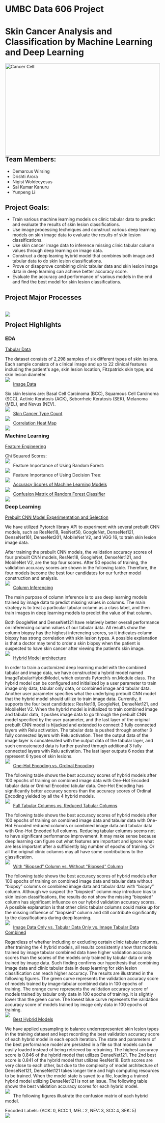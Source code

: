 # UMBC Data 606 Project
# Skin Cancer Analysis and Classification by Machine Learning and Deep Learning

<img src="figures/logo.jpg" alt="Cancer Cell" style="float: left; margin-right: 10px; width:100%; height: 300px; "  />

## Team Members: 

- Demarcus Wirsing
- Drishti Arora
- Nigist Woldeeyesus
- Sai Kumar Kanuru
- Yunpeng Li

## Project Goals:

- Train various machine learning models on clinic tabular data to predict and evaluate the results of skin lesion classifications.
- Use image processing techniques and construct various deep learning models on skin image data to evaluate the results of skin lesion classifications.
- Use skin cancer image data to inference missing clinic tabular column values through deep learning on image data. 
- Construct a deep leaning hybrid model that combines both image and tabular data to do skin lesion classifications.
- Prove or disapprove combining clinic tabular data and skin lesion image data in deep learning can achieve better accuracy score.
- Evaluate the accuracy and performance of various models in the end and find the best model for skin lesion classifications.


## Project Major Processes
<br><img src="figures/major_processes.jpg" style="float: left; margin-right: 10px;"/>

## Project Highlights

### EDA

<ins>Tabular Data</ins>
<p>The dataset consists of 2,298 samples of six different types of skin lesions. Each sample consists of a clinical image and up to 22 clinical features including the patient's age, skin lesion location, Fitzpatrick skin type, and skin lesion diameter. 
<br><img src="figures/tabular.jpg" style="float: left; margin-right: 10px;"/>

<ins>Image Data</ins>
<p>Six skin lesions are: Basal Cell Carcinoma (BCC), Squamous Cell Carcinoma (SCC), Actinic Keratosis (ACK), Seborrheic Keratosis (SEK), Melanoma (MEL), and Nevus (NEV). 
<br><img src="figures/cancer_types.jpg" style="float: left; margin-right: 10px;"/>

<ins>Skin Cancer Type Count</ins>
<br><img src="figures/cancer_type_bar_chart.jpg" style="float: left; margin-right: 10px;"/>
  
<ins>Correlation Heat Map</ins>
<br><img src="figures/correlation_heatmap.jpg" style="float: left; margin-right: 10px;"/>
  
### Machine Learning

<ins>Feature Engineering</ins>
  
<P>Chi Squared Scores:
<br><img src="figures/chi_square_scores.jpg" style="float: left; margin-right: 10px;"/>
  
<P>Feature Importance of Using Random Forest:
<br><img src="figures/rf_feature_importance.jpg" style="float: left; margin-right: 10px;"/>
  
<P>Feature Importance of Using Decision Tree:
<br><img src="figures/dt_feature_importance.jpg" style="float: left; margin-right: 10px;"/>
  
<ins>Accuracy Scores of Machine Learning Models</ins>
<br><img src="figures/acc_scores_ml.jpg" style="float: left; margin-right: 10px;"/>
  
<ins>Confusion Matrix of Random Forest Classifier</ins>
<br><img src="figures/random_forest_cm.jpg" style="float: left; margin-right: 10px;"/>

### Deep Learning
<ins>Prebuilt CNN Model Experimentation and Selection</ins>
<p>We have utilized Pytorch library API to experiment with several prebuilt CNN models, such as ResNet18, ResNet50, GoogleNet, DenseNet121, DenseNet161, DenseNet201, MobileNet V2, and VGG 16, to train skin lesion image data.
<p>After training the prebuilt CNN models, the validation accuracy scores of four prebuilt CNN models, ResNet18, GoogleNet, DenseNet121, and MobileNet V2, are the top four scores.  After 50 epochs of training, the validation accuracy scores are shown in the following table.  Therefore, the four models become the best four candidates for our further model construction and analysis.
<br><img src="figures/prebuilt_model_accuracy_scores.jpg" style="float: left; margin-right: 10px;"/>

<ins>Column Inferencing</ins>
<p>The main purpose of column inference is to use deep learning models trained by image data to predict missing values in columns.  The main strategy is to treat a particular tabular column as a class label, and then train images in deep learning models to predict the value of that column.
<p>Both GoogleNet and DenseNet121 have relatively better overall performance on inferencing column values of our tabular data.  All results show the column biopsy has the highest inferencing scores, so it indicates column biopsy has strong correlation with skin lesion types.  A possible explanation is that a doctor may tend to order a skin biopsy when the patient is suspected to have skin cancer after viewing the patient’s skin image.
<br><img src="figures/column_inferencing.jpg" style="float: left; margin-right: 10px;"/>

<ins>Hybrid Model architecture</ins>
<p>In order to train a customized deep learning model with the combined tabular and image data, we have constructed a hybrid model named ImageTabularHybridModel, which extends Pytorch’s nn.Module class.  The hybrid model can be configured and initialized by a user parameter to train image only data, tabular only data, or combined image and tabular data.  Another user parameter specifies what the underlying prebuilt CNN model that the hybrid model should utilize to train image data.  Currently, it supports the four best candidates: ResNet18, GoogleNet, DenseNet121, and MobileNet V2.  When the hybrid model is initialized to train combined image and tabular data, it pushes image data to go through the prebuilt CNN model specified by the user parameter, and the last layer of the original prebuilt CNN model is hijacked and extended to connect 3 fully connected layers with Relu activation.  The tabular data is pushed through another 3 fully connected layers with Relu activation.  Then the output data of the image layer is concatenated with the output data of the tabular layer, and such concatenated data is further pushed through additional 3 fully connected layers with Relu activation.  The last layer outputs 6 nodes that represent 6 types of skin lesions.
<br><img src="figures/hybrid_model_architecture.jpg" style="float: left; margin-right: 10px;"/>

<ins>One-Hot Encoding vs. Ordinal Encoding</ins>
<p>The following table shows the best accuracy scores of hybrid models after 100 epochs of training on combined image data with One-Hot Encoded tabular data or Ordinal Encoded tabular data.  One-Hot Encoding has significantly better accuracy scores than the accuracy scores of Ordinal Encoding yielded by all the 4 hybrid models.
<br><img src="figures/one-hot_vs_ordinal.jpg" style="float: left; margin-right: 10px;"/>
  
<ins>Full Tabular Columns vs. Reduced Tabular Columns</ins>
<p>The following table shows the best accuracy scores of hybrid models after 100 epochs of training on combined image data and tabular data with One-Hot Encoded reduced columns or combined image data and tabular data with One-Hot Encoded full columns.  Reducing tabular columns seems not to have significant performance improvement.  It may make sense because deep learning can figure out what features are important and ignore what are less important after a sufficiently big number of epochs of training.  Or all the original clinic columns may all have some contributions to the classification.
<br><img src="figures/full_vs_reduced.jpg" style="float: left; margin-right: 10px;"/>
  
<ins>With “Biopsed” Column vs. Without “Biopsed” Column</ins>
<p>The following table shows the best accuracy scores of hybrid models after 100 epochs of training on combined image data and tabular data without “biopsy” columns or combined image data and tabular data with “biopsy” column.  Although we suspect the “biopsied” column may introduce bias to skin lesion classifications, the results do not show the missing “biopsied” column has significant influence on our hybrid validation accuracy scores.  A possible explanation is that other clinic tabular columns could make up for the missing influence of “biopsied” column and still contribute significantly to the classifications during deep learning.
<br><img src="figures/with_vs_without_biopsed.jpg" style="float: left; margin-right: 10px;"/>
  
<ins>Image Data Only vs. Tabular Data Only vs. Image Tabular Data Combined</ins>
<p>Regardless of whether including or excluding certain clinic tabular columns, after training the 4 hybrid models, all results consistently show that models trained by image tabular combined data have higher validation accuracy scores than the scores of the  models only trained by tabular data or only trained by image data.  Such finding confirms our hypothesis that combining image data and clinic tabular data in deep learning for skin lesion classification can reach higher accuracy.  The results are illustrated in the following figures.  The green curve represents the validation accuracy score of models trained by image-tabular combined data in 100 epochs of training.  The orange curve represents the validation accuracy score of models trained by tabular only data in 100 epochs of training.  It is slightly lower than the green curve.  The lowest blue curve represents the validation accuracy score of models trained by image only data in 100 epochs of training.
<br><img src="figures/3_curves.jpg" style="float: left; margin-right: 10px;"/>
  
<ins>Best Hybrid Models</ins>
<p>We have applied upsampling to balance underrepresented skin lesion types in the training dataset and kept recording the best validation accuracy score of each hybrid model in each epoch iteration.  The state and parameters of the best performance model are persisted in a file so that models can be easily loaded instead of being retrieved by retraining.  The highest accuracy score is 0.846 of the hybrid model that utilizes DenseNet121.  The 2nd best score is 0.841 of the hybrid model that utilizes ResNet18.  Both scores are very close to each other, but due to the complexity of model architecture of DenseNet121, DenseNet121 takes longer time and high computing resources to be trained.  When the model state is saved to a file, loading a trained hybrid model utilizing DenseNet121 is not an issue.  The following table shows the best validation accuracy scores for each hybrid model.
<br><img src="figures/best_models.jpg" style="float: left; margin-right: 10px;"/>
<p>The following figures illustrate the confusion matrix of each hybrid model.
<p>Encoded Labels: (ACK: 0, BCC: 1, MEL: 2, NEV: 3, SCC 4, SEK: 5)
<br><img src="figures/cms.jpg" style="float: left; margin-right: 10px;"/>
